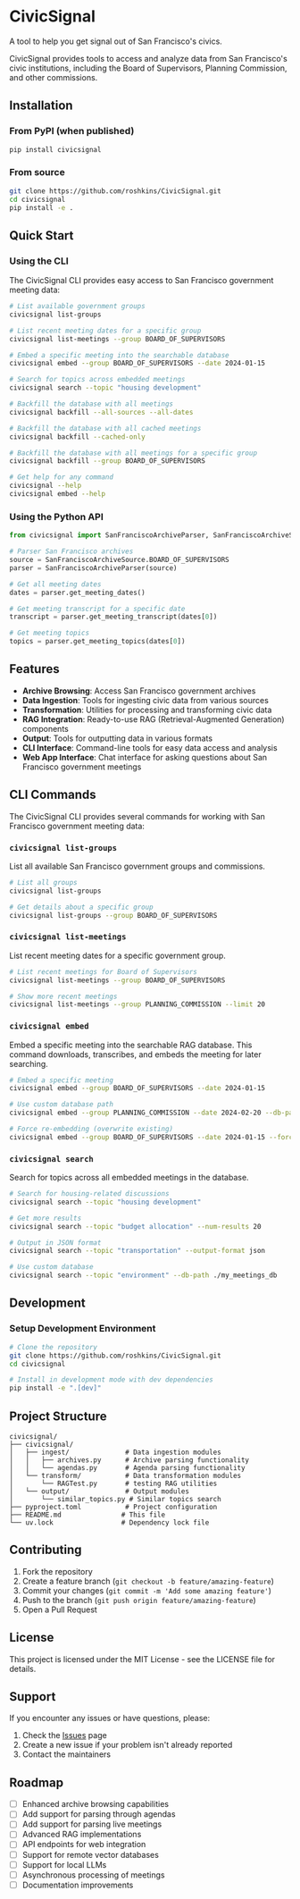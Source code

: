 # CivicSignal

A tool to help you get signal out of San Francisco's civics.

CivicSignal provides tools to access and analyze data from San Francisco's civic institutions, including the Board of Supervisors, Planning Commission, and other commissions.

## Installation

### From PyPI (when published)
```bash
pip install civicsignal
```

### From source
```bash
git clone https://github.com/roshkins/CivicSignal.git
cd civicsignal
pip install -e .
```

## Quick Start

### Using the CLI

The CivicSignal CLI provides easy access to San Francisco government meeting data:

```bash
# List available government groups
civicsignal list-groups

# List recent meeting dates for a specific group
civicsignal list-meetings --group BOARD_OF_SUPERVISORS

# Embed a specific meeting into the searchable database
civicsignal embed --group BOARD_OF_SUPERVISORS --date 2024-01-15

# Search for topics across embedded meetings
civicsignal search --topic "housing development"

# Backfill the database with all meetings
civicsignal backfill --all-sources --all-dates

# Backfill the database with all cached meetings
civicsignal backfill --cached-only

# Backfill the database with all meetings for a specific group
civicsignal backfill --group BOARD_OF_SUPERVISORS

# Get help for any command
civicsignal --help
civicsignal embed --help
```

### Using the Python API

```python
from civicsignal import SanFranciscoArchiveParser, SanFranciscoArchiveSource

# Parser San Francisco archives
source = SanFranciscoArchiveSource.BOARD_OF_SUPERVISORS
parser = SanFranciscoArchiveParser(source)

# Get all meeting dates
dates = parser.get_meeting_dates()

# Get meeting transcript for a specific date
transcript = parser.get_meeting_transcript(dates[0])

# Get meeting topics
topics = parser.get_meeting_topics(dates[0])
```

## Features

- **Archive Browsing**: Access San Francisco government archives
- **Data Ingestion**: Tools for ingesting civic data from various sources
- **Transformation**: Utilities for processing and transforming civic data
- **RAG Integration**: Ready-to-use RAG (Retrieval-Augmented Generation) components
- **Output**: Tools for outputting data in various formats
- **CLI Interface**: Command-line tools for easy data access and analysis
- **Web App Interface**: Chat interface for asking questions about San Francisco government meetings

## CLI Commands

The CivicSignal CLI provides several commands for working with San Francisco government meeting data:

### `civicsignal list-groups`
List all available San Francisco government groups and commissions.

```bash
# List all groups
civicsignal list-groups

# Get details about a specific group
civicsignal list-groups --group BOARD_OF_SUPERVISORS
```

### `civicsignal list-meetings`
List recent meeting dates for a specific government group.

```bash
# List recent meetings for Board of Supervisors
civicsignal list-meetings --group BOARD_OF_SUPERVISORS

# Show more recent meetings
civicsignal list-meetings --group PLANNING_COMMISSION --limit 20
```

### `civicsignal embed`
Embed a specific meeting into the searchable RAG database. This command downloads, transcribes, and embeds the meeting for later searching.

```bash
# Embed a specific meeting
civicsignal embed --group BOARD_OF_SUPERVISORS --date 2024-01-15

# Use custom database path
civicsignal embed --group PLANNING_COMMISSION --date 2024-02-20 --db-path ./my_meetings_db

# Force re-embedding (overwrite existing)
civicsignal embed --group BOARD_OF_SUPERVISORS --date 2024-01-15 --force
```

### `civicsignal search`
Search for topics across all embedded meetings in the database.

```bash
# Search for housing-related discussions
civicsignal search --topic "housing development"

# Get more results
civicsignal search --topic "budget allocation" --num-results 20

# Output in JSON format
civicsignal search --topic "transportation" --output-format json

# Use custom database
civicsignal search --topic "environment" --db-path ./my_meetings_db
```

## Development

### Setup Development Environment

```bash
# Clone the repository
git clone https://github.com/roshkins/CivicSignal.git
cd civicsignal

# Install in development mode with dev dependencies
pip install -e ".[dev]"
```

## Project Structure

```
civicsignal/
├── civicsignal/
│   ├── ingest/              # Data ingestion modules
│   │   ├── archives.py      # Archive parsing functionality
│   │   └── agendas.py       # Agenda parsing functionality
│   └── transform/           # Data transformation modules
│       └── RAGTest.py       # testing RAG utilities
│   └── output/              # Output modules
│       └── similar_topics.py # Similar topics search
├── pyproject.toml           # Project configuration
├── README.md               # This file
└── uv.lock                 # Dependency lock file
```

## Contributing

1. Fork the repository
2. Create a feature branch (`git checkout -b feature/amazing-feature`)
3. Commit your changes (`git commit -m 'Add some amazing feature'`)
4. Push to the branch (`git push origin feature/amazing-feature`)
5. Open a Pull Request

## License

This project is licensed under the MIT License - see the LICENSE file for details.

## Support

If you encounter any issues or have questions, please:

1. Check the [Issues](https://github.com/roshkins/CivicSignal/issues) page
2. Create a new issue if your problem isn't already reported
3. Contact the maintainers

## Roadmap

- [ ] Enhanced archive browsing capabilities
- [ ] Add support for parsing through agendas
- [ ] Add support for parsing live meetings
- [ ] Advanced RAG implementations
- [ ] API endpoints for web integration
- [ ] Support for remote vector databases
- [ ] Support for local LLMs
- [ ] Asynchronous processing of meetings
- [ ] Documentation improvements
